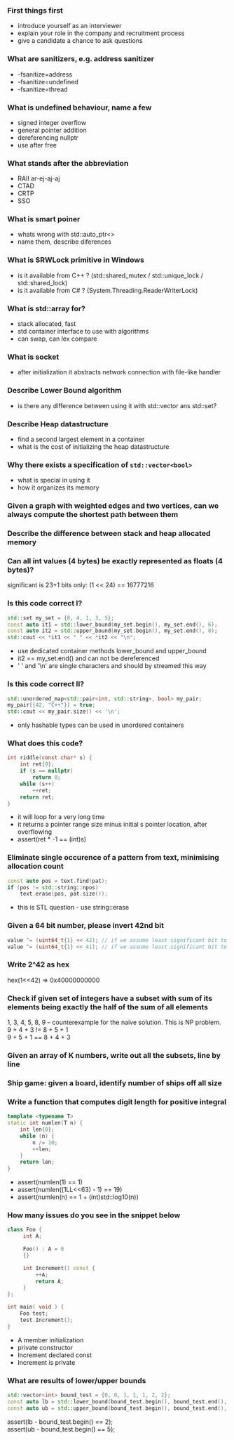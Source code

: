 ### First things first

- introduce yourself as an interviewer
- explain your role in the company and recruitment process
- give a candidate a chance to ask questions

### What are sanitizers, e.g. address sanitizer

- -fsanitize=address
- -fsanitize=undefined
- -fsanitize=thread

### What is undefined behaviour, name a few

- signed integer overflow
- general pointer addition
- dereferencing nullptr
- use after free

### What stands after the abbreviation

- RAII ar-ej-aj-aj
- CTAD
- CRTP
- SSO

### What is smart poiner

- whats wrong with std::auto_ptr<>
- name them, describe diferences

### What is SRWLock primitive in Windows

- is it available from C++ ? (std::shared_mutex / std::unique_lock / std::shared_lock)
- is it available from C# ? (System.Threading.ReaderWriterLock)

### What is std::array for?

- stack allocated, fast
- std container interface to use with algorithms
- can swap, can lex compare

### What is socket

- after initialization it abstracts network connection with file-like handler

### Describe Lower Bound algorithm

- is there any difference between using it with std::vector ans std::set?

### Describe Heap datastructure

- find a second largest element in a container
- what is the cost of initializing the heap datastructure

### Why there exists a specification of `std::vector<bool>`

- what is special in using it
- how it organizes its memory

### Given a graph with weighted edges and two vertices, can we always compute the shortest path between them

### Describe the difference between stack and heap allocated memory

### Can all int values (4 bytes) be exactly represented as floats (4 bytes)?

significant is 23+1 bits only: (1 << 24) == 16777216

### Is this code correct I?

```C++
std::set my_set = {8, 4, 1, 3, 5};
const auto it1 = std::lower_bound(my_set.begin(), my_set.end(), 6);
const auto it2 = std::upper_bound(my_set.begin(), my_set.end(), 8);
std::cout << *it1 << " " << *it2 << "\n";
```

- use dedicated container methods lower_bound and upper_bound
- it2 == my_set.end() and can not be dereferenced
- ' ' and '\n' are single characters and should by streamed this way

### Is this code correct II?

```C++
std::unordered_map<std::pair<int, std::string>, bool> my_pair;
my_pair[{42, "C++"}] = true;
std::cout << my_pair.size() << '\n';
```

- only hashable types can be used in unordered containers

### What does this code?

```C
int riddle(const char* s) {
    int ret{0};
    if (s == nullptr)
        return 0;
    while (s++)
        ++ret;
    return ret;
}
```

- it will loop for a very long time
- it returns a pointer range size minus initial s pointer location, after overflowing
- assert(ret * -1 == (int)s)

### Eliminate single occurence of a pattern from text, minimising allocation count

```C++
const auto pos = text.find(pat);
if (pos != std::string::npos)
    text.erase(pos, pat.size());
```

- this is STL question - use string::erase

### Given a 64 bit number, please invert 42nd bit

```C++
value ^= (uint64_t{1} << 42); // if we assume least significant bit to have number 0
value ^= (uint64_t{1} << 41); // if we assume least significant bit to have number 1
```

### Write 2^42 as hex

hex(1<<42)  =>  0x40000000000

### Check if given set of integers have a subset with sum of its elements being exactly the half of the sum of all elements

1, 3, 4, 5, 8, 9 – counterexample for the naive solution. This is NP problem.\
9 + 4 + 3 != 8 + 5 + 1\
9 + 5 + 1 == 8 + 4 + 3

### Given an array of K numbers, write out all the subsets, line by line

### Ship game: given a board, identify number of ships off all size

### Write a function that computes digit length for positive integral

```C++
template <typename T>
static int numlen(T n) {
    int len{0};
    while (n) {
        n /= 10;
        ++len;
    }
    return len;
}
```

- assert(numlen(1) == 1)
- assert(numlen((1LL<<63) - 1) == 19)
- assert(numlen(n) == 1 + (int)std::log10(n))

### How many issues do you see in the snippet below

```C++
class Foo {
     int A;

     Foo() : A = 0
     {}

     int Increment() const {
         ++A;
         return A;
     }
};

int main( void ) {
    Foo test;
    test.Increment();
}
```

- A member initialization
- private constructor
- Increment declared const
- Increment is private

### What are results of lower/upper bounds

```C++
std::vector<int> bound_test = {0, 0, 1, 1, 1, 2, 2};
const auto lb = std::lower_bound(bound_test.begin(), bound_test.end(), 1);
const auto ub = std::upper_bound(bound_test.begin(), bound_test.end(), 1);
```

assert(lb - bound_test.begin() == 2);\
assert(ub - bound_test.begin() == 5);
